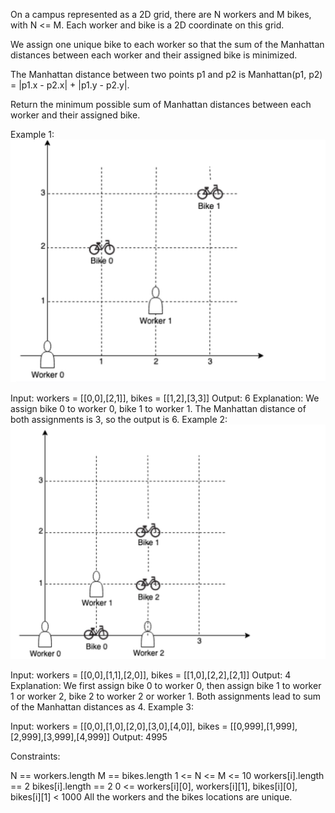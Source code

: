 On a campus represented as a 2D grid, there are N workers and M bikes, with N <= M. Each worker and bike is a 2D coordinate on this grid.

We assign one unique bike to each worker so that the sum of the Manhattan distances between each worker and their assigned bike is minimized.

The Manhattan distance between two points p1 and p2 is Manhattan(p1, p2) = |p1.x - p2.x| + |p1.y - p2.y|.

Return the minimum possible sum of Manhattan distances between each worker and their assigned bike.

 

Example 1:
![](1.jpg)

Input: workers = [[0,0],[2,1]], bikes = [[1,2],[3,3]]
Output: 6
Explanation: 
We assign bike 0 to worker 0, bike 1 to worker 1. The Manhattan distance of both assignments is 3, so the output is 6.
Example 2:
![](2.jpg)

Input: workers = [[0,0],[1,1],[2,0]], bikes = [[1,0],[2,2],[2,1]]
Output: 4
Explanation: 
We first assign bike 0 to worker 0, then assign bike 1 to worker 1 or worker 2, bike 2 to worker 2 or worker 1. Both assignments lead to sum of the Manhattan distances as 4.
Example 3:

Input: workers = [[0,0],[1,0],[2,0],[3,0],[4,0]], bikes = [[0,999],[1,999],[2,999],[3,999],[4,999]]
Output: 4995
 

Constraints:

N == workers.length
M == bikes.length
1 <= N <= M <= 10
workers[i].length == 2
bikes[i].length == 2
0 <= workers[i][0], workers[i][1], bikes[i][0], bikes[i][1] < 1000
All the workers and the bikes locations are unique.